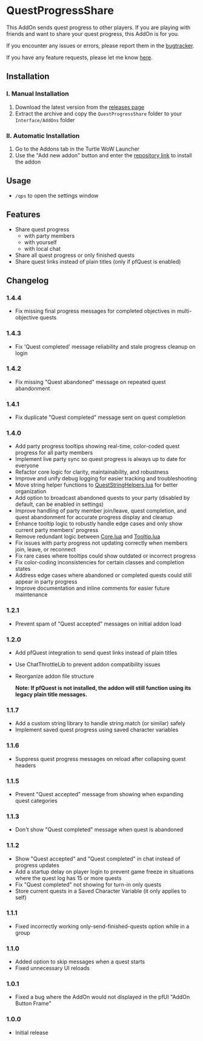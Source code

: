 # QuestProgressShare
This AddOn sends quest progress to other players.
If you are playing with friends and want to share your quest progress, this AddOn is for you.  
  
If you encounter any issues or errors, please report them in the [bugtracker](https://github.com/Dreambjorn/QuestProgressShare/issues).

If you have any feature requests, please let me know [here](https://github.com/Dreambjorn/QuestProgressShare/issues).

## Installation

### I. Manual Installation

1. Download the latest version from the [releases page](https://github.com/Dreambjorn/QuestProgressShare/releases)
2. Extract the archive and copy the `QuestProgressShare` folder to your `Interface/AddOns` folder

### II. Automatic Installation

1. Go to the Addons tab in the Turtle WoW Launcher
2. Use the "Add new addon" button and enter the [repository link](https://github.com/Dreambjorn/QuestProgressShare.git) to install the addon

## Usage
- `/qps` to open the settings window

## Features
- Share quest progress
    - with party members
    - with yourself
    - with local chat
- Share all quest progress or only finished quests
- Share quest links instead of plain titles (only if pfQuest is enabled)

## Changelog

### 1.4.4
- Fix missing final progress messages for completed objectives in multi-objective quests

### 1.4.3
- Fix 'Quest completed' message reliability and stale progress cleanup on login

### 1.4.2
- Fix missing "Quest abandoned" message on repeated quest abandonment

### 1.4.1
- Fix duplicate "Quest completed" message sent on quest completion

### 1.4.0
- Add party progress tooltips showing real-time, color-coded quest progress for all party members
- Implement live party sync so quest progress is always up to date for everyone
- Refactor core logic for clarity, maintainability, and robustness
- Improve and unify debug logging for easier tracking and troubleshooting
- Move string helper functions to [QuestStringHelpers.lua](https://github.com/Dreambjorn/QuestProgressShare/blob/main/util/QuestStringHelpers.lua) for better organization
- Add option to broadcast abandoned quests to your party (disabled by default, can be enabled in settings)
- Improve handling of party member join/leave, quest completion, and quest abandonment for accurate progress display and cleanup
- Enhance tooltip logic to robustly handle edge cases and only show current party members’ progress
- Remove redundant logic between [Core.lua](https://github.com/Dreambjorn/QuestProgressShare/blob/main/Core.lua) and [Tooltip.lua](https://github.com/Dreambjorn/QuestProgressShare/blob/main/Tooltip.lua)
- Fix issues with party progress not updating correctly when members join, leave, or reconnect
- Fix rare cases where tooltips could show outdated or incorrect progress
- Fix color-coding inconsistencies for certain classes and completion states
- Address edge cases where abandoned or completed quests could still appear in party progress
- Improve documentation and inline comments for easier future maintenance

### 1.2.1
- Prevent spam of "Quest accepted" messages on initial addon load

### 1.2.0
- Add pfQuest integration to send quest links instead of plain titles  
- Use ChatThrottleLib to prevent addon compatibility issues  
- Reorganize addon file structure 
 
  **Note: If pfQuest is not installed, the addon will still function using its legacy plain title messages.**

### 1.1.7
- Add a custom string library to handle string.match (or similar) safely
- Implement saved quest progress using saved character variables

### 1.1.6
- Suppress quest progress messages on reload after collapsing quest headers

### 1.1.5
- Prevent "Quest accepted" message from showing when expanding quest categories

### 1.1.3
- Don't show "Quest completed" message when quest is abandoned

### 1.1.2
- Show "Quest accepted" and "Quest completed" in chat instead of progress updates
- Add a startup delay on player login to prevent game freeze in situations where the quest log has 15 or more quests
- Fix "Quest completed" not showing for turn-in only quests
- Store current quests in a Saved Character Variable (it only applies to self)

### 1.1.1
- Fixed incorrectly working only-send-finished-quests option while in a group

### 1.1.0

- Added option to skip messages when a quest starts
- Fixed unnecessary UI reloads

### 1.0.1

- Fixed a bug where the AddOn would not displayed in the pfUI "AddOn Button Frame"

### 1.0.0

- Initial release
